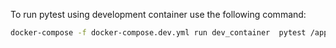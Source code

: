 

To run pytest using development container use the following command:
```bash
docker-compose -f docker-compose.dev.yml run dev_container  pytest /app/tests/test_model.py
```

